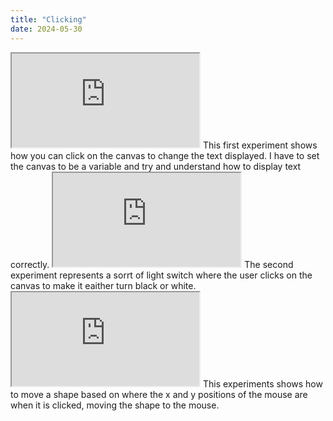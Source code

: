 ```yaml
---
title: "Clicking"
date: 2024-05-30
---
```

<iframe src="https://editor.p5js.org/lolalolabob/full/HRDLeOmhX"></iframe>
This first experiment shows how you can click on the canvas to change the text displayed. I have to set the canvas to be a variable and try and understand how to display text correctly.
<iframe src="https://editor.p5js.org/lolalolabob/full/KQiZ8ATkB"></iframe>
The second experiment represents a sorrt of light switch where the user clicks on the canvas to make it eaither turn black or white.
<iframe src="https://editor.p5js.org/lolalolabob/full/c725UaTd2"></iframe>
This experiments shows how to move a shape based on where the x and y positions of the mouse are when it is clicked, moving the shape to the mouse.
